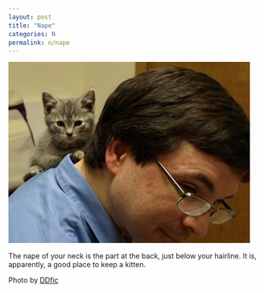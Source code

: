 ```yaml
---
layout: post
title: "Nape"
categories: N
permalink: n/nape
---
```


<img src="/images/n/nape.jpg">

The nape of your neck is the part at the back, just below your hairline. It is, apparently, a good place to keep a kitten.

Photo by <a href="http://www.flickr.com/photos/ddfic/2781733290">DDfic</a>